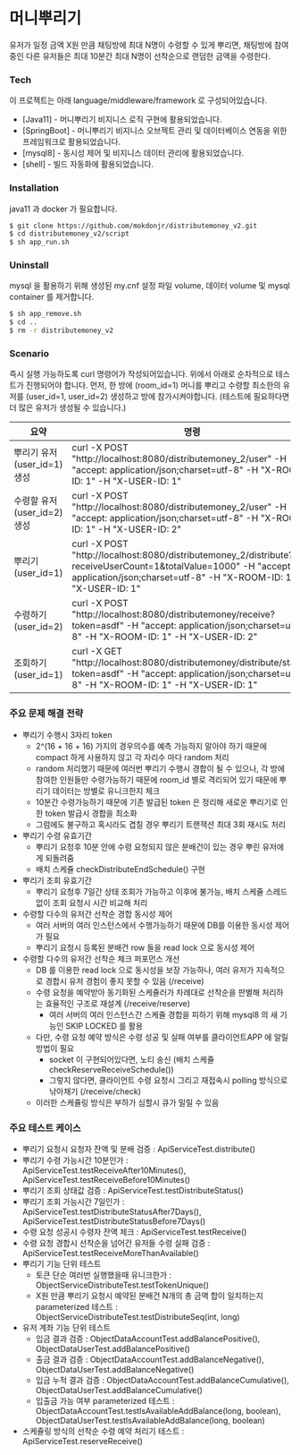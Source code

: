 # 머니뿌리기

유저가 일정 금액 X원 만큼 채팅방에 최대 N명이 수령할 수 있게 뿌리면,
채팅방에 참여중인 다른 유저들은 최대 10분간 최대 N명이 선착순으로 랜덤한 금액을 수령한다.

### Tech

이 프로젝트는 아래 language/middleware/framework 로 구성되어있습니다.

* [Java11] - 머니뿌리기 비지니스 로직 구현에 활용되었습니다.
* [SpringBoot] - 머니뿌리기 비지니스 오브젝트 관리 및 데이터베이스 연동을 위한 프레임워크로 활용되었습니다.
* [mysql8] - 동시성 제어 및 비지니스 데이터 관리에 활용되었습니다.
* [shell] - 빌드 자동화에 활용되었습니다.

### Installation

java11 과 docker 가 필요합니다.
```sh
$ git clone https://github.com/mokdonjr/distributemoney_v2.git
$ cd distributemoney_v2/script
$ sh app_run.sh
```

### Uninstall

mysql 을 활용하기 위해 생성된 my.cnf 설정 파일 volume, 데이터 volume 및 mysql container 를 제거합니다.

```sh
$ sh app_remove.sh
$ cd ..
$ rm -r distributemoney_v2
```

### Scenario

즉시 실행 가능하도록 curl 명령어가 작성되어있습니다.
위에서 아래로 순차적으로 테스트가 진행되어야 합니다. 먼저, 한 방에 (room_id=1) 머니를 뿌리고 수령할 최소한의 유저를 (user_id=1, user_id=2) 생성하고 방에 참가시켜야합니다. (테스트에 필요하다면 더 많은 유저가 생성될 수 있습니다.)

| 요약 | 명령 |
| ------ | ------ |
| 뿌리기 유저 (user_id=1) 생성 | curl -X POST "http://localhost:8080/distributemoney_2/user" -H "accept: application/json;charset=utf-8" -H "X-ROOM-ID: 1" -H "X-USER-ID: 1" |
| 수령할 유저 (user_id=2) 생성 | curl -X POST "http://localhost:8080/distributemoney_2/user" -H "accept: application/json;charset=utf-8" -H "X-ROOM-ID: 1" -H "X-USER-ID: 2" |
| 뿌리기 (user_id=1) | curl -X POST "http://localhost:8080/distributemoney_2/distribute?receiveUserCount=1&totalValue=1000" -H "accept: application/json;charset=utf-8" -H "X-ROOM-ID: 1" -H "X-USER-ID: 1" |
| 수령하기 (user_id=2) | curl -X POST "http://localhost:8080/distributemoney/receive?token=asdf" -H "accept: application/json;charset=utf-8" -H "X-ROOM-ID: 1" -H "X-USER-ID: 2" |
| 조회하기 (user_id=1) | curl -X GET "http://localhost:8080/distributemoney/distribute/status?token=asdf" -H "accept: application/json;charset=utf-8" -H "X-ROOM-ID: 1" -H "X-USER-ID: 1" |


### 주요 문제 해결 전략

  - 뿌리기 수행시 3자리 token
    - 2^(16 + 16 + 16) 가지의 경우의수를 예측 가능하지 말아야 하기 때문에 compact 하게 사용하지 않고 각 자리수 마다 random 처리
    - random 처리했기 때문에 여러번 뿌리기 수행시 경합이 될 수 있으나, 각 방에 참여한 인원들만 수령가능하기 때문에 room_id 별로 격리되어 있기 때문에 뿌리기 데이터는 방별로 유니크한지 체크
    - 10분간 수령가능하기 때문에 기존 발급된 token 은 정리해 새로운 뿌리기로 인한 token 발급시 경합을 최소화
    - 그럼에도 불구하고 혹시라도 겹칠 경우 뿌리기 트랜잭션 최대 3회 재시도 처리
  - 뿌리기 수령 유효기간
    - 뿌리기 요청후 10분 안에 수령 요청되지 않은 분배건이 있는 경우 뿌린 유저에게 되돌려줌
    - 배치 스케쥴 checkDistributeEndSchedule() 구현
  - 뿌리기 조회 유효기간
    - 뿌리기 요청후 7일간 상태 조회가 가능하고 이후에 불가능, 배치 스케쥴 스레드 없이 조회 요청시 시간 비교해 처리
  - 수령할 다수의 유저간 선착순 경합 동시성 제어
    - 여러 서버의 여러 인스턴스에서 수행가능하기 때문에 DB를 이용한 동시성 제어가 필요
    - 뿌리기 요청시 등록된 분배건 row 들을 read lock 으로 동시성 제어
  - 수령할 다수의 유저간 선착순 체크 퍼포먼스 개선
    - DB 를 이용한 read lock 으로 동시성을 보장 가능하나, 여러 유저가 지속적으로 경합시 유저 경험이 좋지 못할 수 있음 (/receive)
    - 수령 요청을 예약받아 동기화된 스케쥴러가 차례대로 선착순을 판별해 처리하는 효율적인 구조로 재설계 (/receive/reserve)
      - 여러 서버의 여러 인스턴스간 스케쥴 경합을 피하기 위해 mysql8 의 새 기능인 SKIP LOCKED 를 활용
    - 다만, 수령 요청 예약 방식은 수령 성공 및 실패 여부를 클라이언트APP 에 알릴 방법이 필요
      - socket 이 구현되어있다면, 노티 송신 (배치 스케쥴 checkReserveReceiveSchedule())
      - 그렇지 않다면, 클라이언트 수령 요청시 그리고 재접속시 polling 방식으로 낚아채기 (/receive/check)
    - 이러한 스케쥴링 방식은 부하가 심할시 큐가 밀릴 수 있음

### 주요 테스트 케이스
  - 뿌리기 요청시 요청자 잔액 및 분배 검증 : ApiServiceTest.distribute()
  - 뿌리기 수령 가능시간 10분인가 : ApiServiceTest.testReceiveAfter10Minutes(), ApiServiceTest.testReceiveBefore10Minutes()
  - 뿌리기 조회 상태값 검증 : ApiServiceTest.testDistributeStatus()
  - 뿌리기 조회 가능시간 7일인가 : ApiServiceTest.testDistributeStatusAfter7Days(), ApiServiceTest.testDistributeStatusBefore7Days()
  - 수령 요청 성공시 수령자 잔액 체크 : ApiServiceTest.testReceive()
  - 수령 요청 경합시 선착순을 넘어간 유저들 수령 실패 검증 : ApiServiceTest.testReceiveMoreThanAvailable()
  - 뿌리기 기능 단위 테스트
    - 토큰 단순 여러번 실행했을때 유니크한가 : ObjectServiceDistributeTest.testTokenUnique()
    - X원 만큼 뿌리기 요청시 예약된 분배건 N개의 총 금액 합이 일치하는지 parameterized 테스트 : ObjectServiceDistributeTest.testDistributeSeq(int, long)
  - 유저 계좌 기능 단위 테스트
    - 입금 결과 검증 : ObjectDataAccountTest.addBalancePositive(), ObjectDataUserTest.addBalancePositive()
    - 출금 결과 검증 : ObjectDataAccountTest.addBalanceNegative(), ObjectDataUserTest.addBalanceNegative()
    - 입금 누적 결과 검증 : ObjectDataAccountTest.addBalanceCumulative(), ObjectDataUserTest.addBalanceCumulative()
    - 입출금 가능 여부 parameterized 테스트 : ObjectDataAccountTest.testIsAvailableAddBalance(long, boolean), ObjectDataUserTest.testIsAvailableAddBalance(long, boolean)
  - 스케쥴링 방식의 선착순 수령 예약 처리기 테스트 : ApiServiceTest.reserveReceive()